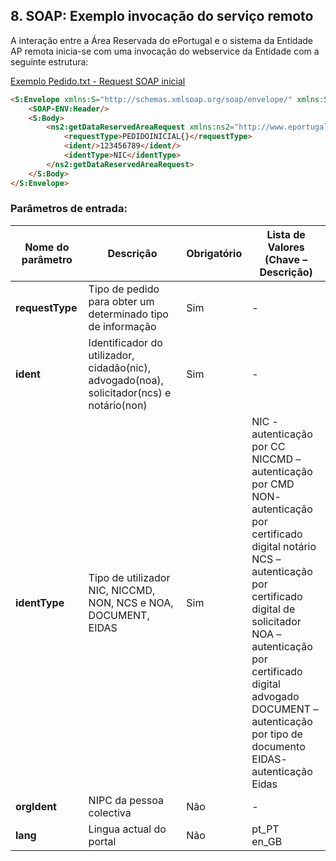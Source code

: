 ## 8.	SOAP: Exemplo invocação do serviço remoto

A interação entre a Área Reservada do ePortugal e o sistema da Entidade AP remota inicia-se com uma invocação do webservice da Entidade com a seguinte estrutura:

<a href="https://github.com/amagovpt/ePortugal/blob/main/exemplos/Pedido.txt" target="_blank">Exemplo Pedido.txt - Request SOAP inicial</a>

```markdown
<S:Envelope xmlns:S="http://schemas.xmlsoap.org/soap/envelope/" xmlns:SOAP-ENV="http://schemas.xmlsoap.org/soap/envelope/">
	<SOAP-ENV:Header/>
	<S:Body>
		<ns2:getDataReservedAreaRequest xmlns:ns2="http://www.eportugal.gov.pt/reservedareakit/">
			<requestType>PEDIDOINICIAL{}</requestType>
			<ident/>123456789</ident/>
			<identType>NIC</identType>
		</ns2:getDataReservedAreaRequest>
	</S:Body>
</S:Envelope>
```

### Parâmetros de entrada:

| Nome do parâmetro | Descrição | Obrigatório | Lista de Valores (Chave – Descrição)
|--|--|--|-
| **requestType** | Tipo de pedido para obter um determinado tipo de informação | Sim | -
| **ident** | Identificador do utilizador, cidadão(nic), advogado(noa), solicitador(ncs) e notário(non) | Sim | -
| **identType** | Tipo de utilizador NIC, NICCMD, NON, NCS e NOA, DOCUMENT, EIDAS | Sim | NIC  - autenticação por CC <br>NICCMD – autenticação por CMD <br>NON- autenticação por certificado digital notário <br>NCS – autenticação por certificado digital de solicitador <br>NOA – autenticação por certificado digital advogado <br>DOCUMENT – autenticação por tipo de documento <br>EIDAS- autenticação Eidas
| **orgIdent** | NIPC da pessoa colectiva | Não | -
| **lang** | Lingua actual do portal | Não | pt_PT<br>en_GB
